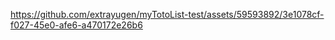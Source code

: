 

https://github.com/extrayugen/myTotoList-test/assets/59593892/3e1078cf-f027-45e0-afe6-a470172e26b6

